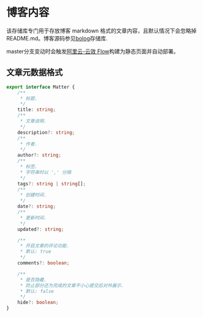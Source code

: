 # 博客内容

该存储库专门用于存放博客 markdown 格式的文章内容，且默认情况下会忽略掉 README.md。博客源码参见[bolog](https://github.com/laeni/blog)存储库.

master分支变动时会触发[阿里云-云效 Flow](https://flow.aliyun.com/)构建为静态页面并自动部署。

## 文章元数据格式

```typescript
export interface Matter {
    /**
     * 标题.
     */
    title: string;
    /**
     * 文章说明.
     */
    description?: string;
    /**
     * 作者.
     */
    author?: string;
    /**
     * 标签.
     * 字符串时以 ',' 分隔
     */
    tags?: string | string[];
    /**
     * 创建时间.
     */
    date?: string;
    /**
     * 更新时间.
     */
    updated?: string;

    /**
     * 开启文章的评论功能.
     * 默认: true
     */
    comments?: boolean;

    /**
     * 是否隐藏.
     * 防止部分还为完成的文章不小心提交后对外展示.
     * 默认: false
     */
    hide?: boolean;
}
```
